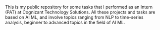 This is my public repository for some tasks that I performed as an Intern (PAT) at Cognizant Technology Solutions. All these projects and tasks are based on AI ML, and involve topics ranging from NLP to time-series analysis, beginner to advanced topics in the field of AI ML.
